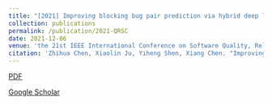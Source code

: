 ```yaml
---
title: "[2021] Improving blocking bug pair prediction via hybrid deep learning"
collection: publications
permalink: /publication/2021-QRSC
date: 2021-12-06
venue: 'the 21st IEEE International Conference on Software Quality, Reliability, and Security, QRSC —— CCF C'
citation: 'Zhihua Chen, Xiaolin Ju, Yiheng Shen, Xiang Chen. "Improving blocking bug pair prediction via hybrid deep learning." the 21st International Conference on Software Quality, Reliability, and Security Companion (QRS-C).'
---
```


[PDF](http://ntu-juking.github.io/files/QRSC2021.pdf)


[Google Scholar](https://scholar.google.com/scholar?hl=en&as_sdt=0%2C5&q=Improving+blocking+bug+pair+prediction+via+hybrid+deep+learning&btnG=)

